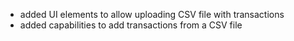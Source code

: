 - added UI elements to allow uploading CSV file with transactions
- added capabilities to add transactions from a CSV file